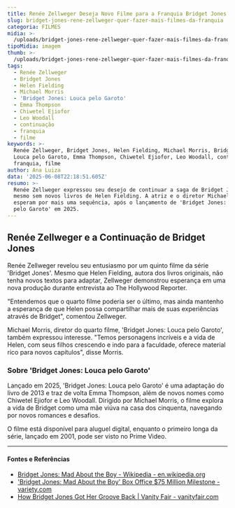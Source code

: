 ```yaml
---
title: Renée Zellweger Deseja Novo Filme para a Franquia Bridget Jones
slug: bridget-jones-rene-zellweger-quer-fazer-mais-filmes-da-franquia
categoria: FILMES
midia: >-
  /uploads/bridget-jones-rene-zellweger-quer-fazer-mais-filmes-da-franquia-thumb.jpg
tipoMidia: imagem
thumb: >-
  /uploads/bridget-jones-rene-zellweger-quer-fazer-mais-filmes-da-franquia-thumb.jpg
tags:
  - Renée Zellweger
  - Bridget Jones
  - Helen Fielding
  - Michael Morris
  - 'Bridget Jones: Louca pelo Garoto'
  - Emma Thompson
  - Chiwetel Ejiofor
  - Leo Woodall
  - continuação
  - franquia
  - filme
keywords: >-
  Renée Zellweger, Bridget Jones, Helen Fielding, Michael Morris, Bridget Jones:
  Louca pelo Garoto, Emma Thompson, Chiwetel Ejiofor, Leo Woodall, continuação,
  franquia, filme
author: Ana Luiza
data: '2025-06-08T22:18:51.605Z'
resumo: >-
  Renée Zellweger expressou seu desejo de continuar a saga de Bridget Jones,
  mesmo sem novos livros de Helen Fielding. A atriz e o diretor Michael Morris
  esperam por mais uma sequência, após o lançamento de 'Bridget Jones: Louca
  pelo Garoto' em 2025.
---
```


## Renée Zellweger e a Continuação de Bridget Jones

Renée Zellweger revelou seu entusiasmo por um quinto filme da série 'Bridget Jones'. Mesmo que Helen Fielding, autora dos livros originais, não tenha novos textos para adaptar, Zellweger demonstrou esperança em uma nova produção durante entrevista ao The Hollywood Reporter.

"Entendemos que o quarto filme poderia ser o último, mas ainda mantenho a esperança de que Helen possa compartilhar mais de suas experiências através de Bridget", comentou Zellweger.

Michael Morris, diretor do quarto filme, 'Bridget Jones: Louca pelo Garoto', também expressou interesse. "Temos personagens incríveis e a vida de Helen, com seus filhos crescendo e indo para a faculdade, oferece material rico para novos capítulos", disse Morris.

### Sobre 'Bridget Jones: Louca pelo Garoto'

Lançado em 2025, 'Bridget Jones: Louca pelo Garoto' é uma adaptação do livro de 2013 e traz de volta Emma Thompson, além de novos nomes como Chiwetel Ejiofor e Leo Woodall. Dirigido por Michael Morris, o filme explora a vida de Bridget como uma mãe viúva na casa dos cinquenta, navegando por novos romances e desafios.

O filme está disponível para aluguel digital, enquanto o primeiro longa da série, lançado em 2001, pode ser visto no Prime Video.

---

#### Fontes e Referências

- [Bridget Jones: Mad About the Boy - Wikipedia - en.wikipedia.org](https://en.wikipedia.org/wiki/Bridget_Jones:_Mad_About_the_Boy)
- ['Bridget Jones: Mad About the Boy' Box Office $75 Million Milestone - variety.com](https://variety.com/2025/film/box-office/bridget-jones-mad-about-the-boy-box-office-captain-america-brave-new-world-nears-300-million-1236316820/)
- [How Bridget Jones Got Her Groove Back | Vanity Fair - vanityfair.com](https://www.vanityfair.com/hollywood/story/how-bridget-jones-got-her-groove-back)
